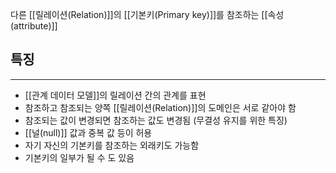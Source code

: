 
다른 [[릴레이션(Relation)]]의 [[기본키(Primary key)]]를 참조하는 [[속성(attribute)]]

## **특징**
---
+ [[관계 데이터 모델]]의 릴레이션 간의 관계를 표현
+ 참조하고 참조되는 양쪽 [[릴레이션(Relation)]]의 도메인은 서로 같아야 함
+ 참조되는 값이 변경되면 참조하는 값도 변경됨 (무결성 유지를 위한 특징)
+ [[널(null)]] 값과 중복 값 등이 허용
+ 자기 자신의 기본키를 참조하는 외래키도 가능함
+ 기본키의 일부가 될 수 도 있음